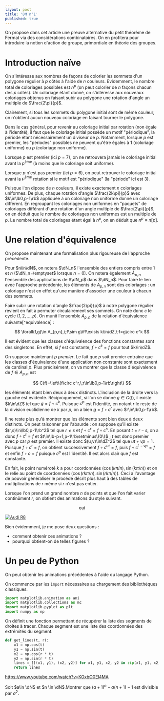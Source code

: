 ```yaml
---
layout: post
title: 'DM n°1'
published: true
---
```


On propose dans cet article une preuve alternative du petit théorème de Fermat via des considérations combinatoires. On en profitera pour introduire la notion d'action de groupe, primordiale en théorie des groupes.

# Introduction naïve

On s'intéresse aux nombres de façons de colorier les sommets d'un polygone régulier à $p$ côtés à l'aide de $n$ couleurs. Evidemment, le nombre total de coloriages possibles est $n^p$ (on peut colorier de $n$ façons chacun des $p$ côtés). Un coloriage étant donné, on s'intéresse aux nouveaux coloriages obtenus en faisant subir au polygone une rotation d'angle un multiple de $\frac{2\pi}{p}$.

Clairement, si tous les sommets du polygone initial sont de même couleur, on n'obtient aucun nouveau coloriage en faisant tourner le polygone.

Dans le cas général, pour revenir au coloriage initial par rotation (non égale à l'identité), il faut que le coloriage initial possède un motif "périodique", la période étant nécessairement un diviseur de $p$. Notamment, lorsque $p$ est premier, les "périodes" possibles ne peuvent qu'être égales à $1$ (coloriage uniforme) ou $p$ (coloriage non uniforme).

Lorsque $p$ est premier (ici $p=7$), on ne retrouvera jamais le coloriage initial avant la $p^\text{ème}$ (à moins que le coloriage soit uniforme).
<div>
<script src="/js/polygones1.js" id="d36553d5-ff01-4bac-aa06-cd28044879d3"></script>
</div>

Lorsque $p$ n'est pas premier (ici $p=6$), on peut retrouver le coloriage initial avant la $p^\text{ème}$ rotation si le motif est "périodique" (la "période" ici est $3$).
<div>
<script src="/js/polygones2.js" id="9b757310-2181-4bf7-b827-0a5a151b9c21"></script>
</div>

Puisque l'on dipose de $n$ couleurs, il existe exactement $n$ coloriages uniformes. De plus, chaque rotation d'angle $\frac{2k\pi}{p}$ avec $k\in\lb0,p-1\rb$ appliquée à un coloriage non uniforme donne un coloriage différent. En regroupant les coloriages non uniformes en "paquets" de coloriages différant d'une rotation d'un angle multiple de $\frac{2\pi}{p}$, on en déduit que le nombre de coloriages non uniformes est un multiple de $p$. Le nombre total de coloriages étant égal à $n^p$, on en déduit que $n^p\equiv n[p]$.

# Une relation d'équivalence

On propose maintenant une formalisation plus rigoureuse de l'approche précédente.

Pour $n\in\dN$, on notera $\dN_n$ l'ensemble des entiers compris entre $1$ et $n$ ($\dN_n=\emptyset$ lorsque $n=0$). On notera également $A_{p,n}$ l'ensemble des applications de $\dN_p$ dans $\dN_n$. Pour faire le lien avec l'approche précédente, les éléments de $A_{p,n}$ sont des coloriages : un coloriage n'est en effet qu'une manière d'associer une couleur à chacun des sommets.

Faire subir une rotation d'angle $\frac{2\pi}{p}$ à notre polygone régulier revient en fait à permuter circulairement ses sommets. On note donc $c$ le cycle $(1,2,\dots,p)$. On munit l'ensemble $A_{p,n}$ de la relation d'équivalence suivante[^equivalence] :

$$
\forall(f,g)\in A_{p,n},\;f\sim g\iff\exists k\in\dZ,\;f=g\circ c^k
$$

Il est évident que les classes d'équivalence des fonctions constantes sont des singletons. En effet, si $f$ est constante, $f\circ c^k=f$ pour tout $k\in\dZ$.

On suppose maintenant $p$ _premier_. Le fait que $p$ soit premier entraîne que les classes d'équivalence d'une application non constante sont exactement de cardinal $p$. Plus précisément, on va montrer que la classe d'équivalence de $f\in A_{p,n}$ est

$$
C(f)=\left\{f\circ c^r,\;r\in\lb0,p-1\rb\right\}
$$

les éléments étant bien deux à deux distincts. L'inclusion de la droite vers la gauche est évidente. Réciproquement, si l'on se donne $g\in C(f)$, il existe $k\in\dZ$ tel que $g=f\circ c^k$. Puisque $c^p$ est l'identité, en notant $r$ le reste de la division euclidienne de $k$ par $p$, on a bien $g=f\circ c^r$ avec $r\in\lb0,p-1\rb$.

Il ne reste plus qu'à montrer que les éléments sont bien deux à deux distincts. On peut raisonner par l'absurde : on suppose qu'il existe $(r,s)\in\lb0,p-1\rb^2$ tel que $r\neq s$ et $f\circ c^r=f\circ c^s$. En posant $t=r-s$, on a donc $f\circ c^t=f$ et $t\in\lb-p+1,p-1\rb\setminus\{0\}$ ; $t$ est donc premier avec $p$ car $p$ est premier. Il existe donc $(u,v)\in\dZ^2$ tel que $ut+vp=1$. Puisque $f\circ c^t=f$, on obtient successivement $f\circ c^{ut}=f$, puis $f\circ c^{1-vp}=f$ et enfin $f\circ c=f$ puisque $c^p$ est l'identité. Il est alors clair que $f$ est constante.




En fait, le point numéroté $k$ a pour coordonnées $(\cos(k\pi/n),\sin(k\pi/n))$ et on le relie au point de coordonnées $(\cos(rk\pi/n),\sin(rk\pi/n))$. Ceci a l'avantage de pouvoir généraliser le procédé décrit plus haut à des tables de multiplications de $r$ même si $r$ n'est pas entier.

Lorsque l'on prend un grand nombre $n$ de points et que l'on fait varier continûment $r$, on obtient des animations du style suivant.
<div style="text-align:center">oui</div>

[![Audi R8](http://img.youtube.com/vi/KOxbO0EI4MA/0.jpg)](https://www.youtube.com/watch?v=KOxbO0EI4MA "Audi R8")

Bien évidemment, je me pose deux questions :

* comment obtenir ces animations ?
* pourquoi obtient-on de telles figures ?

# Un peu de Python

On peut obtenir les animations précédentes à l'aide du langage Python.

On commence par les ```import``` nécessaires au chargement des bibliothèques classiques.

```python
import matplotlib.animation as ani
import matplotlib.collections as mc
import matplotlib.pyplot as plt
import numpy as np
```

On définit une fonction permettant de récupérer la liste des segments de droites à tracer. Chaque segment est une liste des coordonnées des extrémités du segment.

```python
def get_lines(t, r):
    x1 = np.cos(t)
    y1 = np.sin(t)
    x2 = np.cos(r * t)
    y2 = np.sin(r * t)
    lines = [[(x1, y1), (x2, y2)] for x1, y1, x2, y2 in zip(x1, y1, x2, y2)]
    return lines
```

https://www.youtube.com/watch?v=KOxbO0EI4MA 


Soit $a\in \dN$ et $n \in \dN$.Montrer que $(a+1)^n-a(n+1)-1$ est divisible par $a^2$.
